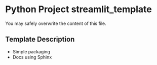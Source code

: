 # Python Project streamlit_template

You may safely overwrite the content of this file.

## Template Description

- Simple packaging
- Docs using Sphinx
